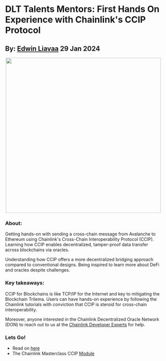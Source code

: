 # DLT Talents Mentors: First Hands On Experience with Chainlink's CCIP Protocol
## By: [Edwin Liavaa](https://github.com/EdwinLiavaa) 29 Jan 2024

<p align="center">
 <img width="500" src="https://github.com/EdwinLiavaa/liavaa.space/blob/main/blog/20240129/pic.jpg">
</p>

### About:

Getting hands-on with sending a cross-chain message from Avalanche to Ethereum using Chainlink's Cross-Chain Interoperability Protocol (CCIP). Learning how CCIP enables decentralized, tamper-proof data transfer across blockchains via oracles. 

Understanding how CCIP offers a more decentralized bridging approach compared to conventional designs. Being inspired to learn more about DeFi and oracles despite challenges.

### Key takeaways:
CCIP for Blockchains is like TCP/IP for the Internet and key to mitigating the Blockchain Trilema. Users can have hands-on experience by following the Chainlink tutorials with conviction that CCIP is steroid for cross-chain interoperability. 

Moreover, anyone interested in the Chainlink Decentralized Oracle Network (DON) to reach out to us at the [Chainlink Developer Experts](https://chain.link/developers/experts) for help.

### Lets Go!

* Read on [here](https://www.linkedin.com/posts/edwin-liavaa_chainlink-avalanche-ethereum-activity-7156361245682462721-e_Bj)
* The Chainlink Masterclass CCIP [Module](https://go.chain.link/masterclasses/ccip-module-1)

